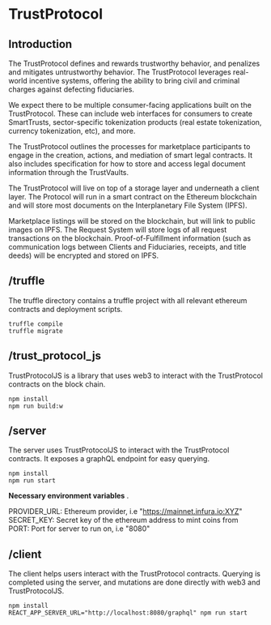 # TrustProtocol

## Introduction
The TrustProtocol defines and rewards trustworthy behavior, and penalizes
and mitigates untrustworthy behavior. The TrustProtocol leverages real-world
incentive systems, offering the ability to bring civil and criminal charges against
defecting fiduciaries.

We expect there to be multiple consumer-facing applications built on the
TrustProtocol. These can include web interfaces for consumers to create SmartTrusts,
sector-specific tokenization products (real estate tokenization, currency tokenization,
etc), and more.

The TrustProtocol outlines the processes for marketplace participants to
engage in the creation, actions, and mediation of smart legal contracts. It also
includes specification for how to store and access legal document information
through the TrustVaults.

The TrustProtocol will live on top of a storage layer and underneath a client
layer. The Protocol will run in a smart contract on the Ethereum blockchain and will store most documents on the Interplanetary File System (IPFS).

Marketplace listings will be stored on the blockchain, but will link to public
images on IPFS. The Request System will store logs of all request transactions
on the blockchain. Proof-of-Fulfillment information (such as communication logs
between Clients and Fiduciaries, receipts, and title deeds) will be encrypted and
stored on IPFS.

## /truffle
The truffle directory contains a truffle project with all relevant ethereum contracts and deployment scripts.
```
truffle compile
truffle migrate
```

## /trust_protocol_js
TrustProtocolJS is a library that uses web3 to interact with the TrustProtocol contracts on the block chain.
```
npm install
npm run build:w
```

## /server
The server uses TrustProtocolJS to interact with the TrustProtocol contracts. It exposes a graphQL endpoint for easy querying.
```
npm install
npm run start
```

**Necessary environment variables** .

PROVIDER_URL: Ethereum provider, i.e "https://mainnet.infura.io:XYZ"  
SECRET_KEY: Secret key of the ethereum address to mint coins from  
PORT: Port for server to run on, i.e "8080"  

## /client
The client helps users interact with the TrustProtocol contracts. Querying is completed using the server, and mutations are done directly with web3 and TrustProtocolJS.
```
npm install
REACT_APP_SERVER_URL="http://localhost:8080/graphql" npm run start
```
